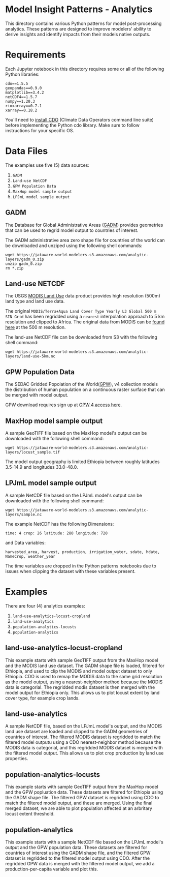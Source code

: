 # Model Insight Patterns - Analytics

This directory contains various Python patterns for model post-processing analytics. These patterns are designed to improve modelers' ability to derive insights and identify impacts from their models native outputs. 


# Requirements

Each Jupyter notebook in this directory requires some or all of the following Python libraries:
```
cdo==1.5.5
geopandas==0.9.0
matplotlib==3.4.2
netCDF4==1.5.7
numpy==1.20.3
rioxarray==0.7.1
xarray==0.18.2
```
You'll need to [install CDO](https://code.mpimet.mpg.de/projects/cdo/wiki#Installation-and-Supported-Platforms) (Climate Data Operators command line suite) before implementing the Python cdo library. Make sure to follow instructions for your specific OS.

# Data Files

The examples use five (5) data sources:
1. `GADM`
2. `Land-use NetCDF`
3. `GPW Population Data`
4. `MaxHop model sample output`
5. `LPJmL model sample output`

## GADM

The Database for Global Administrative Areas ([GADM](https://gadm.org/data.html)) provides geometries that can be used to regrid model output to countries of interest.

The GADM administrative area zero shape file for countries of the world can be downloaded and unziped using the following shell commands:
```
wget https://jataware-world-modelers.s3.amazonaws.com/analytic-layers/gadm_0.zip
unzip gadm_0.zip
rm *.zip
```

## Land-use NETCDF

The USGS [MODIS Land Use](https://lpdaac.usgs.gov/products/mcd12q1v006/) data product provides high resolution (500m) land type and land use data.

The original `MODIS/Terra+Aqua Land Cover Type Yearly L3 Global 500 m SIN Grid` has been regridded using a `nearest` interpolation approach to 5 km resolution and clipped to Africa. The original data from MODIS can be [found here](https://jataware-world-modelers.s3.amazonaws.com/analytic-layers/MCD12Q1.006_500m_aid0001.nc) at the 500 m resolution.

The land-use NetCDF file can be downloaded from S3 with the following shell command:
```
wget https://jataware-world-modelers.s3.amazonaws.com/analytic-layers/land-use-5km.nc
```

## GPW Population Data

The SEDAC Gridded Popolation of the World([GPW](https://sedac.ciesin.columbia.edu/data/collection/gpw-v4)), v4 collection models the distribution of human population on a continuous raster surface that can be merged with model output. 

GPW download requires sign up at [GPW 4 access here](https://sedac.ciesin.columbia.edu/data/collection/gpw-v4).


## MaxHop model sample output

A sample GeoTIFF file based on the MaxHop model's output can be downloaded with the following shell command:
```
wget https://jataware-world-modelers.s3.amazonaws.com/analytic-layers/locust_sample.tif
```

The model output geography is limited Ethiopia between roughly latitudes 3.5-14.9 and longitudes 33.0-48.0.


## LPJmL model sample output

A sample NetCDF file based on the LPJmL model's output can be downloaded with the following shell command:
```
wget https://jataware-world-modelers.s3.amazonaws.com/analytic-layers/sample.nc
```
The example NetCDF has the following Dimensions:
```
time: 4 crop: 26 latitude: 280 longitude: 720
```
and Data variables: 
```
harvested_area, harvest, production, irrigation_water, sdate, hdate, NameCrop, weather_year
```

The time variables are dropped in the Python patterns notebooks due to issues when clipping the dataset with these variables present.


# Examples

There are four (4) analytics examples:

1. `land-use-analytics-locust-cropland`
2. `land-use-analytics`
3. `population-analytics-locusts`
4. `population-analytics`


## land-use-analytics-locust-cropland

This example starts with sample GeoTIFF output from the MaxHop model and the MODIS land use dataset. The GADM shape file is loaded, filtered for Ethiopia, and used to clip the MODIS and model output dataset to only Ethiopia. CDO is used to remap the MODIS data to the same grid resolution as the model output, using a nearest-neighbor method because the MODIS data is categorial. The regridded modis dataset is then merged with the model output for Ethiopia only. This allows us to plot locust extent by land cover type, for example crop lands. 

## land-use-analytics

A sample NetCDF file, based on the LPJmL model's output, and the MODIS land use dataset are loaded and clipped to the GADM geometries of countries of interest. The filtered MODIS dataset is regridded to match the filtered model outputu using a CDO nearest-neighbor method because the MODIS data is categorial, and this regridded MODIS dataset is merged with the filtered model output. This allows us to plot crop production by land use properties.



## population-analytics-locusts

This example starts with sample GeoTIFF output from the MaxHop model and the GPW popluation data. These datasets are filtered for Ethiopia using the GADM shape file. The filtered GPW dataset is regridded using CDO to match the filtered model output, and these are merged. Using the final merged dataset, we are able to plot population affected at an arbritary locust extent threshold.



## population-analytics

This example starts with a sample NetCDF file based on the LPJmL model's output and the GPW population data. These datasets are filtered for countries of interest using the GADM shape file, and the filtered GPW dataset is regridded to the filtered model output using CDO. After the regridded GPW data is merged with the filtered model output, we add a production-per-capita variable and plot this.